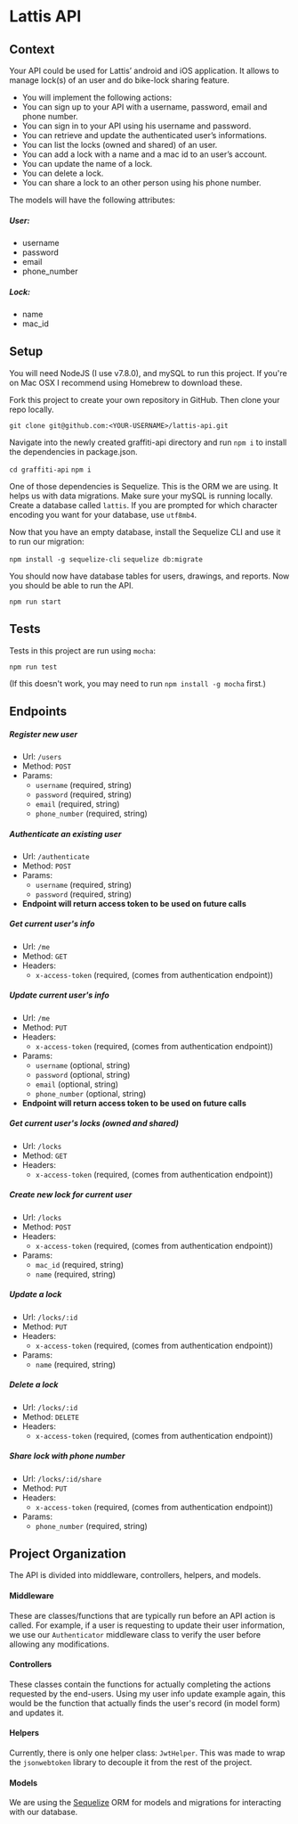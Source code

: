 # Lattis API

## Context
Your API could be used for Lattis’ android and iOS application. It allows to manage lock(s) of an
user and do bike-lock sharing feature.

- You will implement the following actions:
- You can sign up to your API with a username, password, email and phone number.
- You can sign in to your API using his username and password.
- You can retrieve and update the authenticated user’s informations.
- You can list the locks (owned and shared) of an user.
- You can add a lock with a name and a mac id to an user’s account.
- You can update the name of a lock.
- You can delete a lock.
- You can share a lock to an other person using his phone number.

The models will have the following attributes:

##### User:
- username
- password
- email
- phone_number

##### Lock:
- name
- mac_id

## Setup
You will need NodeJS (I use v7.8.0), and mySQL to run this project. If you're on Mac OSX I recommend using Homebrew to download these.

Fork this project to create your own repository in GitHub. Then clone your repo locally.

`git clone git@github.com:<YOUR-USERNAME>/lattis-api.git`

Navigate into the newly created graffiti-api directory and run `npm i` to install the dependencies in package.json.

`cd graffiti-api`
`npm i`

One of those dependencies is Sequelize. This is the ORM we are using. It helps us with data migrations. Make sure your mySQL is running locally. Create a database called `lattis`. If you are prompted for which character encoding you want for your database, use `utf8mb4`.

Now that you have an empty database, install the Sequelize CLI and use it to run our migration:

`npm install -g sequelize-cli`
`sequelize db:migrate`

You should now have database tables for users, drawings, and reports. Now you should be able to run the API.

`npm run start`

## Tests
Tests in this project are run using `mocha`:

`npm run test`

(If this doesn't work, you may need to run `npm install -g mocha` first.)

## Endpoints
  ##### Register new user
  - Url: `/users`
  - Method: `POST`
  - Params:
    - `username` (required, string)
    - `password` (required, string)
    - `email` (required, string)
    - `phone_number` (required, string)
    
  ##### Authenticate an existing user
  - Url: `/authenticate`
  - Method: `POST`
  - Params:
    - `username` (required, string)
    - `password` (required, string)
  - __Endpoint will return access token to be used on future calls__
  
  ##### Get current user's info
  - Url: `/me`
  - Method: `GET`
  - Headers:
    - `x-access-token` (required, (comes from authentication endpoint))
    
  ##### Update current user's info
  - Url: `/me`
  - Method: `PUT`
  - Headers:
    - `x-access-token` (required, (comes from authentication endpoint))
  - Params:
    - `username` (optional, string)
    - `password` (optional, string)
    - `email` (optional, string)
    - `phone_number` (optional, string)
  - __Endpoint will return access token to be used on future calls__
    
  ##### Get current user's locks (owned and shared)
  - Url: `/locks`
  - Method: `GET`
  - Headers:
    - `x-access-token` (required, (comes from authentication endpoint))
    
  ##### Create new lock for current user
  - Url: `/locks`
  - Method: `POST`
  - Headers:
    - `x-access-token` (required, (comes from authentication endpoint))
  - Params:
    - `mac_id` (required, string)
    - `name` (required, string)
    
  ##### Update a lock
  - Url: `/locks/:id`
  - Method: `PUT`
  - Headers:
    - `x-access-token` (required, (comes from authentication endpoint))
  - Params:
    - `name` (required, string)
    
  ##### Delete a lock
  - Url: `/locks/:id`
  - Method: `DELETE`
  - Headers:
    - `x-access-token` (required, (comes from authentication endpoint))
    
  ##### Share lock with phone number
  - Url: `/locks/:id/share`
  - Method: `PUT`
  - Headers:
    - `x-access-token` (required, (comes from authentication endpoint))
  - Params:
    - `phone_number` (required, string)

## Project Organization
The API is divided into middleware, controllers, helpers, and models.

#### Middleware
These are classes/functions that are typically run before an API action is called. For example, if a user is requesting to update their user information, we use our `Authenticator` middleware class to verify the user before allowing any modifications.

#### Controllers
These classes contain the functions for actually completing the actions requested by the end-users. Using my user info update example again, this would be the function that actually finds the user's record (in model form) and updates it.

#### Helpers
Currently, there is only one helper class: `JwtHelper`. This was made to wrap the `jsonwebtoken` library to decouple it from the rest of the project.

#### Models
We are using the [Sequelize](http://docs.sequelizejs.com/en/v3/) ORM for models and migrations for interacting with our database.
